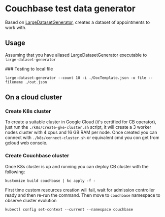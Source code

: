 # Couchbase test data generator

Based on [LargeDatasetGenerator](https://github.com/couchbaselabs/couchbase-mobile-tools/tree/master/LargeDatasetGenerator), creates a dataset of appointments to work with. 

## Usage

Assuming that you have aliased LargeDatasetGenerator executable to `large-dataset-generator`

### Testing to local file

`large-dataset-generator --count 10 -i ./DocTemplate.json -o file --filename ./out.json`


## On a cloud cluster

### Create K8s cluster
To create a suitable cluster in Google Cloud (it's certified for CB operator), just run the `./k8s/create-gke-cluster.sh` script, it will create a 3 worker nodes cluster with 4 cpus and 16 GB RAM per node. Once created you can connect with `./k8s/connect-cluster.sh` or equivalent cmd you con get from gcloud web console.

### Create Couchbase cluster
Once K8s cluster is up and running you can deploy CB cluster with the following:
```shell
kustomize build couchbase | kc apply -f -
```
First time custom resources creation will fail, wait for admission controller ready and then re-run the command. Then move to `couchbase` namespace to observe cluster evolution
```
kubectl config set-context --current --namespace couchbase
```


